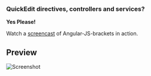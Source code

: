 ### QuickEdit directives, controllers and services?

**Yes Please!**

Watch a [screencast](http://www.youtube.com/watch?v=5ABAlfjkj3Q)
of Angular-JS-brackets in action.

## Preview

![Screenshot](https://raw.github.com/sbruchmann/AngularJS-brackets/13c262f326059d6c01ce31c990cb576a730564ed/screenshot.png)
